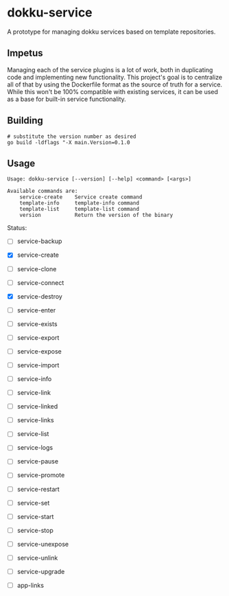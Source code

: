 # dokku-service

A prototype for managing dokku services based on template repositories.

## Impetus

Managing each of the service plugins is a lot of work, both in duplicating code and implementing new functionality.
This project's goal is to centralize all of that by using the Dockerfile format as the source of truth for a service.
While this won't be 100% compatible with existing services, it can be used as a base for built-in service functionality.

## Building

```shell
# substitute the version number as desired
go build -ldflags "-X main.Version=0.1.0
```

## Usage

```
Usage: dokku-service [--version] [--help] <command> [<args>]

Available commands are:
    service-create    Service create command
    template-info     template-info command
    template-list     template-list command
    version           Return the version of the binary
```

Status:

- [ ] service-backup
- [x] service-create
- [ ] service-clone
- [ ] service-connect
- [x] service-destroy
- [ ] service-enter
- [ ] service-exists
- [ ] service-export
- [ ] service-expose
- [ ] service-import
- [ ] service-info
- [ ] service-link
- [ ] service-linked
- [ ] service-links
- [ ] service-list
- [ ] service-logs
- [ ] service-pause
- [ ] service-promote
- [ ] service-restart
- [ ] service-set
- [ ] service-start
- [ ] service-stop
- [ ] service-unexpose
- [ ] service-unlink
- [ ] service-upgrade

- [ ] app-links
